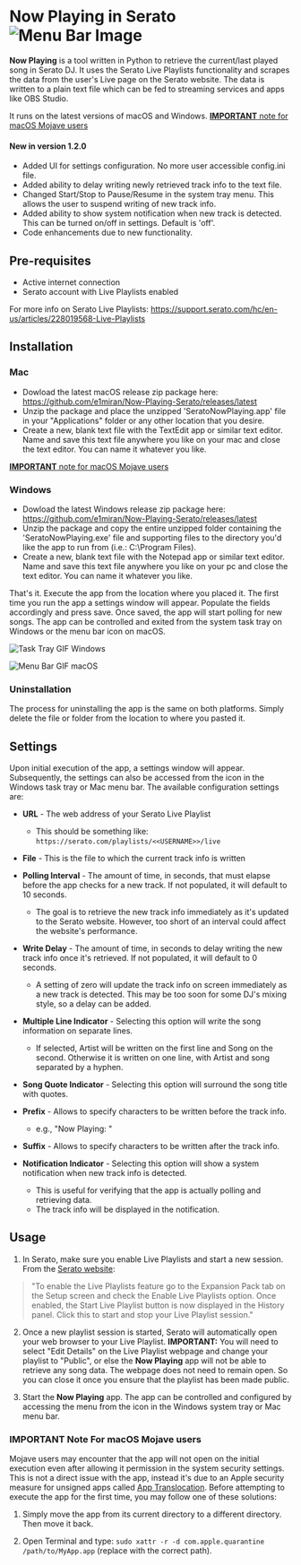 # __Now Playing__ in Serato ![Menu Bar Image](https://github.com/e1miran/Now-Playing-Serato/blob/master/git-images/seratoPlaying.png?raw=true) 
__Now Playing__ is a tool written in Python to retrieve the current/last played song in Serato DJ.  It uses the Serato Live Playlists functionality and scrapes the data from the user's Live page on the Serato website.  The data is written to a plain text file which can be fed to streaming services and apps like OBS Studio. 

It runs on the latest versions of macOS and Windows. 
[__IMPORTANT__ note for macOS Mojave users](#important-note-for-macos-mojave-users)

#### New in version 1.2.0
* Added UI for settings configuration. No more user accessible config.ini file.
* Added ability to delay writing newly retrieved track info to the text file.
* Changed Start/Stop to Pause/Resume in the system tray menu. This allows the user to suspend writing of new track info.
* Added ability to show system notification when new track is detected. This can be turned on/off in settings. Default is 'off'.
* Code enhancements due to new functionality.

## Pre-requisites
* Active internet connection
* Serato account with Live Playlists enabled

For more info on Serato Live Playlists: https://support.serato.com/hc/en-us/articles/228019568-Live-Playlists
  
## Installation
### Mac
* Dowload the latest macOS release zip package here: https://github.com/e1miran/Now-Playing-Serato/releases/latest
* Unzip the package and place the unzipped 'SeratoNowPlaying.app' file in your "Applications" folder or any other location that you desire.
* Create a new, blank text file with the TextEdit app or similar text editor. Name and save this text file anywhere you like on your mac and close the text editor. You can name it whatever you like.

[__IMPORTANT__ note for macOS Mojave users](#important-note-for-macos-mojave-users)

### Windows
* Dowload the latest Windows release zip package here: https://github.com/e1miran/Now-Playing-Serato/releases/latest
* Unzip the package and copy the entire unzipped folder containing the 'SeratoNowPlaying.exe' file and supporting files to the directory you'd like the app to run from (i.e.: C:\Program Files).
* Create a new, blank text file with the Notepad app or similar text editor. Name and save this text file anywhere you like on your pc and close the text editor. You can name it whatever you like.

That's it. Execute the app from the location where you placed it. The first time you run the app a settings window will appear. Populate the fields accordingly and press save. Once saved, the app will start polling for new songs. The app can be controlled and exited from the system task tray on Windows or the menu bar icon on macOS.

![Task Tray GIF](https://github.com/e1miran/Now-Playing-Serato/blob/master/git-images/snpWin.gif?raw=true) Windows

![Menu Bar GIF](https://github.com/e1miran/Now-Playing-Serato/blob/master/git-images/snpMac.gif?raw=true) macOS

### Uninstallation
The process for uninstalling the app is the same on both platforms.  Simply delete the file or folder from the location to where you pasted it.

## Settings
Upon initial execution of the app, a settings window will appear. Subsequently, the settings can also be accessed from the icon in the Windows task tray or Mac menu bar.  The available configuration settings are:

* __URL__ - The web address of your Serato Live Playlist
    * This should be something like: ```https://serato.com/playlists/<<USERNAME>>/live```
    
* __File__ - This is the file to which the current track info is written

* __Polling Interval__ - The amount of time, in seconds, that must elapse before the app checks for a new track.  If not populated, it will default to 10 seconds.
    * The goal is to retrieve the new track info immediately as it's updated to the Serato website.  However, too short of an interval could affect the website's performance.

* __Write Delay__ - The amount of time, in seconds to delay writing the new track info once it's retrieved. If not populated, it will default to 0 seconds.
    * A setting of zero will update the track info on screen immediately as a new track is detected.  This may be too soon for some DJ's mixing style, so a delay can be added.
    
* __Multiple Line Indicator__ - Selecting this option will write the song information on separate lines.
    * If selected, Artist will be written on the first line and Song on the second.  Otherwise it is written on one line, with Artist and song separated by a hyphen.

* __Song Quote Indicator__ - Selecting this option will surround the song title with quotes.

* __Prefix__ - Allows to specify characters to be written before the track info. 
    * e.g., "Now Playing: "

* __Suffix__ - Allows to specify characters to be written after the track info.

* __Notification Indicator__ - Selecting this option will show a system notification when new track info is detected.
    * This is useful for verifying that the app is actually polling and retrieving data.
    * The track info will be displayed in the notification.

## Usage
1. In Serato, make sure you enable Live Playlists and start a new session. From the [Serato website](https://support.serato.com/hc/en-us/articles/228019568-Live-Playlists):

>"To enable the Live Playlists feature go to the Expansion Pack tab on the Setup screen and check the Enable Live Playlists option. Once enabled, the Start Live Playlist button is now displayed in the History panel. Click this to start and stop your Live Playlist session."

2. Once a new playlist session is started, Serato will automatically open your web browser to your Live Playlist. __IMPORTANT:__ You will need to select "Edit Details" on the Live Playlist webpage and change your playlist to "Public", or else the __Now Playing__ app will not be able to retrieve any song data. The webpage does not need to remain open.  So you can close it once you ensure that the playlist has been made public.

3. Start the __Now Playing__ app.  The app can be controlled and configured by accessing the menu from the icon in the Windows system tray or Mac menu bar.

### IMPORTANT Note For macOS Mojave users
Mojave users may encounter that the app will not open on the initial execution even after allowing it permission in the system security settings.  This is not a direct issue with the app, instead it's due to an Apple security measure for unsigned apps called [App Translocation](https://lapcatsoftware.com/articles/app-translocation.html).
Before attempting to execute the app for the first time, you may follow one of these solutions:

1. Simply move the app from its current directory to a different directory. Then move it back.

2. Open Terminal and type: ```sudo xattr -r -d com.apple.quarantine /path/to/MyApp.app``` (replace with the correct path).

